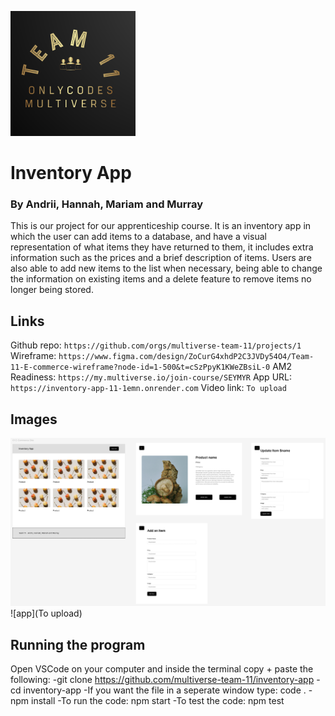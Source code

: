 ![logo](./images/logo.png)
# Inventory App
### By Andrii, Hannah, Mariam and Murray
This is our project for our apprenticeship course. It is an inventory app in which the user can add items to a database, and have a visual representation of what items they have returned to them, it includes extra information such as the prices and a brief description of items. Users are also able to add new items to the list when necessary, being able to change the information on existing items and a delete feature to remove items no longer being stored.
## Links
Github repo: `https://github.com/orgs/multiverse-team-11/projects/1`
Wireframe: `https://www.figma.com/design/ZoCurG4xhdP2C3JVDy54O4/Team-11-E-commerce-wireframe?node-id=1-500&t=cSzPpyK1KWeZBsiL-0`
AM2 Readiness: `https://my.multiverse.io/join-course/SEYMYR`
App URL: `https://inventory-app-11-1emn.onrender.com`
Video link: `To upload`
## Images
![wireframe](./images/wireframe.png)
![app](To upload)
## Running the program
Open VSCode on your computer and inside the terminal copy + paste the following:
    -git clone https://github.com/multiverse-team-11/inventory-app
    -cd inventory-app
    -If you want the file in a seperate window type: code .
    -npm install
    -To run the code: npm start
    -To test the code: npm test
